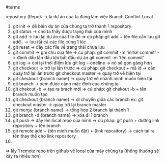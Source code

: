 #terms 

repository (Repo): -> là dự án của ta đang làm việc
Branch
Conflict
Local

1. git init -> để biến dự án của chúng ta trở thành 1 repository
2. git status -> cho ta thấy được trạng thái của mình
3. git add -> lưu lại dự án của file đó
=> cú pháp
    git add + tên file cần  lưu
    git adđ . -> lưu tất cả các file cùng 1 lúc
4. git reset -> đẩy các file về trang thái chưa lưu
5. git commit -> ghi chú của file
=> cú pháp: 
    git commit -m 'initial commit' -> đánh dấu lần đầu khi bắt đầu dự án
    git commit -m 'tên commit'
6. git log -> coi lại thời điểm lưu
    git log --oneline -> nó sẽ gọn gàng hơn
7. git checkout -> trỡ lại lần trước
=> cú pháp:
    git checkout + mã id -> cần quay trở lại lần trước
    git checkout master -> quay trở về hiện tại
8. git checkout {branch name} -> quay trở về nhành mình muốn hiện tại
9. git branch -> xem được cành mặc định của chúng ta
10. git chekout -b -> tạo ra brach mới 
=> cú pháp:
    git chekout -b + tên branch muốn tạo
11. git checkout {branch name} -> di chuyển giữa các branch
    ex: git checkout master -> quay trở lại branch master
12. git merge {branch name} -> tổng hợp 2 branch lại thành 1
13. git branch -d {branch name} -> xóa đi 1 branch 
14. git push -> đẩy lên local repo của mình
=> cú pháp:
    git push + đường link repository + tên branch
15. git remote add + {tên mình muốn đặt} + {link repository}
    -> cách tại ra tên thay thế cho link repository
16. 
=> lấy 1 remote repo trên github về local của máy chúng ta (thông thường sẽ xảy ra nhiều hơn)